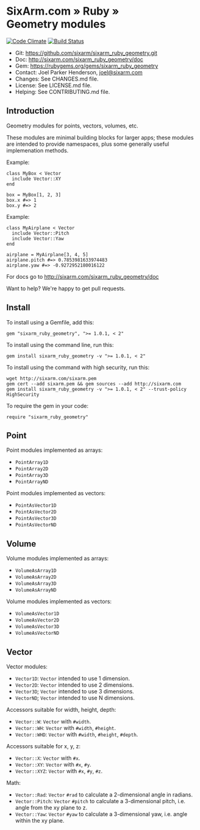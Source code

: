 # SixArm.com » Ruby » <br> Geometry modules

<!--HEADER-OPEN-->

[![Code Climate](https://codeclimate.com/github/SixArm/sixarm_ruby_geometry.git.png)](https://codeclimate.com/github/SixArm/sixarm_ruby_geometry.git)
[![Build Status](https://travis-ci.org/SixArm/sixarm_ruby_geometry.git.png)](https://travis-ci.org/SixArm/sixarm_ruby_geometry.git)

* Git: <https://github.com/sixarm/sixarm_ruby_geometry.git>
* Doc: <http://sixarm.com/sixarm_ruby_geometry/doc>
* Gem: <https://rubygems.org/gems/sixarm_ruby_geometry>
* Contact: Joel Parker Henderson, <joel@sixarm.com>
* Changes: See CHANGES.md file.
* License: See LICENSE.md file.
* Helping: See CONTRIBUTING.md file.

<!--HEADER-SHUT-->


## Introduction

Geometry modules for points, vectors, volumes, etc.

These modules are minimal building blocks for larger apps; these modules are intended to provide namespaces, plus some generally useful implemenation methods.

Example:

    class MyBox < Vector
      include Vector::XY
    end

    box = MyBox[1, 2, 3]
    box.x #=> 1
    box.y #=> 2


Example:

    class MyAirplane < Vector
      include Vector::Pitch
      include Vector::Yaw
    end

    airplane = MyAirplane[3, 4, 5]
    airplane.pitch #=> 0.7853981633974483
    airplane.yaw #=> -0.9272952180016122

For docs go to <http://sixarm.com/sixarm_ruby_geometry/doc>

Want to help? We're happy to get pull requests.


<!--INSTALL-OPEN-->

## Install

To install using a Gemfile, add this:

    gem "sixarm_ruby_geometry", ">= 1.0.1, < 2"

To install using the command line, run this:

    gem install sixarm_ruby_geometry -v ">= 1.0.1, < 2"

To install using the command with high security, run this:

    wget http://sixarm.com/sixarm.pem
    gem cert --add sixarm.pem && gem sources --add http://sixarm.com
    gem install sixarm_ruby_geometry -v ">= 1.0.1, < 2" --trust-policy HighSecurity

To require the gem in your code:

    require "sixarm_ruby_geometry"

<!--INSTALL-SHUT-->


## Point

Point modules implemented as arrays:

* `PointArray1D`
* `PointArray2D`
* `PointArray3D`
* `PointArrayND`


Point modules implemented as vectors:

* `PointAsVector1D`
* `PointAsVector2D`
* `PointAsVector3D`
* `PointAsVectorND`


## Volume

Volume modules implemented as arrays:

* `VolumeAsArray1D`
* `VolumeAsArray2D`
* `VolumeAsArray3D`
* `VolumeAsArrayND`

Volume modules implemented as vectors:

* `VolumeAsVector1D`
* `VolumeAsVector2D`
* `VolumeAsVector3D`
* `VolumeAsVectorND`


## Vector

Vector modules:

* `Vector1D`: `Vector` intended to use 1 dimension.
* `Vector2D`: `Vector` intended to use 2 dimensions.
* `Vector3D`; `Vector` intended to use 3 dimensions.
* `VectorND`; `Vector` intended to use N dimensions.

Accessors suitable for width, height, depth:

* `Vector::W`: `Vector` with `#width`.
* `Vector::WH`: `Vector` with `#width`, `#height`.
* `Vector::WHD`: `Vector` with `#width`, `#height`, `#depth`.

Accessors suitable for x, y, z:

* `Vector::X`: `Vector` with `#x`.
* `Vector::XY`: `Vector` with `#x`, `#y`.
* `Vector::XYZ`: `Vector` with `#x`, `#y`, `#z`.

Math:

* `Vector::Rad`: `Vector` `#rad` to calculate a 2-dimensional angle in radians.
* `Vector::Pitch`: `Vector` `#pitch` to calculate a 3-dimensional pitch, i.e. angle from the xy plane to z.
* `Vector::Yaw`: `Vector` `#yaw` to calculate a 3-dimensional yaw, i.e. angle within the xy plane.
